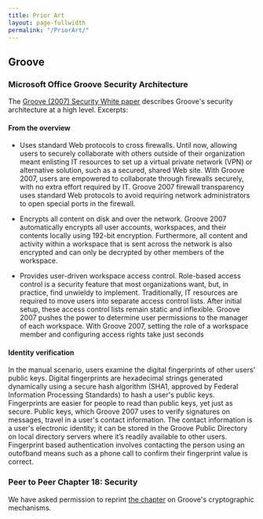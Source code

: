 ```yaml
---
title: Prior Art
layout: page-fullwidth
permalink: "/PriorArt/"
---
```


## Groove

### Microsoft Office Groove Security Architecture

The [Groove (2007) Security White paper](http://www.nsa.gov/ia/_files/support/Office_Groove_Security_White_Paper.pdf) describes Groove's security architecture at a high level. Excerpts:

#### From the overview

* Uses standard Web protocols to cross firewalls. Until now, allowing users to securely collaborate with others outside of their organization meant enlisting IT resources to set up a virtual private network (VPN) or alternative solution, such as a secured, shared Web site. With Groove 2007, users are empowered to collaborate through firewalls securely, with no extra effort required by IT. Groove 2007 firewall transparency uses standard Web protocols to avoid requiring network administrators to open special ports in the firewall.

* Encrypts all content on disk and over the network. Groove 2007 automatically encrypts all user accounts, workspaces, and their contents locally using 192-bit encryption. Furthermore, all content and activity within a workspace that is sent across the network is also encrypted and can only be decrypted by other members of the workspace.

* Provides user-driven workspace access control. Role-based access control is a security feature that most organizations want, but, in practice, find unwieldy to implement. Traditionally, IT resources are required to move users into separate access control lists. After initial setup, these access control lists remain static and inflexible. Groove 2007 pushes the power to determine user permissions to the manager of each workspace. With Groove 2007, setting the role of a workspace member and configuring access rights take just seconds

#### Identity verification

In the manual scenario, users examine the digital fingerprints of other users' public keys. Digital fingerprints are hexadecimal strings generated dynamically using a secure hash algorithm (SHA­1, approved by Federal Information Processing Standards) to hash a user's public keys. Fingerprints are easier for people to read than public keys, yet just as secure. Public keys, which Groove 2007 uses to verify signatures on messages, travel in a user's contact information. The contact information is a user's electronic identity; it can be stored in the Groove Public Directory on local directory servers where it’s readily available to other users. Fingerprint based authentication involves contacting the person using an out­of­band means such as a phone call to confirm their fingerprint value is correct.

### Peer to Peer Chapter 18: Security

We have asked permission to reprint [the chapter](http://my.safaribooksonline.com/book/technology-management/059600110x/iiidot-technical-topics/ch18-1-fm2xml) on Groove's cryptographic mechanisms.
